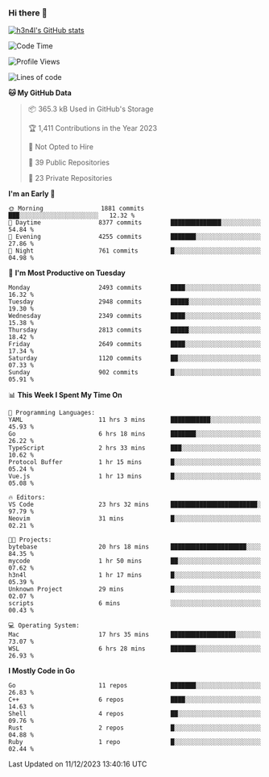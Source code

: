 ### Hi there 👋

[![h3n4l's GitHub stats](https://github-readme-stats.vercel.app/api?username=h3n4l&count_private=true&show_icons=true&theme=radical)](https://github.com/h3n4l/github-readme-stats)

<!--START_SECTION:waka-->
![Code Time](http://img.shields.io/badge/Code%20Time-1%2C774%20hrs%2056%20mins-blue)

![Profile Views](http://img.shields.io/badge/Profile%20Views-0-blue)

![Lines of code](https://img.shields.io/badge/From%20Hello%20World%20I%27ve%20Written-4.0%20million%20lines%20of%20code-blue)

**🐱 My GitHub Data** 

> 📦 365.3 kB Used in GitHub's Storage 
 > 
> 🏆 1,411 Contributions in the Year 2023
 > 
> 🚫 Not Opted to Hire
 > 
> 📜 39 Public Repositories 
 > 
> 🔑 23 Private Repositories 
 > 
**I'm an Early 🐤** 

```text
🌞 Morning                1881 commits        ███░░░░░░░░░░░░░░░░░░░░░░   12.32 % 
🌆 Daytime                8377 commits        ██████████████░░░░░░░░░░░   54.84 % 
🌃 Evening                4255 commits        ███████░░░░░░░░░░░░░░░░░░   27.86 % 
🌙 Night                  761 commits         █░░░░░░░░░░░░░░░░░░░░░░░░   04.98 % 
```
📅 **I'm Most Productive on Tuesday** 

```text
Monday                   2493 commits        ████░░░░░░░░░░░░░░░░░░░░░   16.32 % 
Tuesday                  2948 commits        █████░░░░░░░░░░░░░░░░░░░░   19.30 % 
Wednesday                2349 commits        ████░░░░░░░░░░░░░░░░░░░░░   15.38 % 
Thursday                 2813 commits        █████░░░░░░░░░░░░░░░░░░░░   18.42 % 
Friday                   2649 commits        ████░░░░░░░░░░░░░░░░░░░░░   17.34 % 
Saturday                 1120 commits        ██░░░░░░░░░░░░░░░░░░░░░░░   07.33 % 
Sunday                   902 commits         █░░░░░░░░░░░░░░░░░░░░░░░░   05.91 % 
```


📊 **This Week I Spent My Time On** 

```text
💬 Programming Languages: 
YAML                     11 hrs 3 mins       ███████████░░░░░░░░░░░░░░   45.93 % 
Go                       6 hrs 18 mins       ███████░░░░░░░░░░░░░░░░░░   26.22 % 
TypeScript               2 hrs 33 mins       ███░░░░░░░░░░░░░░░░░░░░░░   10.62 % 
Protocol Buffer          1 hr 15 mins        █░░░░░░░░░░░░░░░░░░░░░░░░   05.24 % 
Vue.js                   1 hr 13 mins        █░░░░░░░░░░░░░░░░░░░░░░░░   05.08 % 

🔥 Editors: 
VS Code                  23 hrs 32 mins      ████████████████████████░   97.79 % 
Neovim                   31 mins             █░░░░░░░░░░░░░░░░░░░░░░░░   02.21 % 

🐱‍💻 Projects: 
bytebase                 20 hrs 18 mins      █████████████████████░░░░   84.35 % 
mycode                   1 hr 50 mins        ██░░░░░░░░░░░░░░░░░░░░░░░   07.62 % 
h3n4l                    1 hr 17 mins        █░░░░░░░░░░░░░░░░░░░░░░░░   05.39 % 
Unknown Project          29 mins             █░░░░░░░░░░░░░░░░░░░░░░░░   02.07 % 
scripts                  6 mins              ░░░░░░░░░░░░░░░░░░░░░░░░░   00.43 % 

💻 Operating System: 
Mac                      17 hrs 35 mins      ██████████████████░░░░░░░   73.07 % 
WSL                      6 hrs 28 mins       ███████░░░░░░░░░░░░░░░░░░   26.93 % 
```

**I Mostly Code in Go** 

```text
Go                       11 repos            ███████░░░░░░░░░░░░░░░░░░   26.83 % 
C++                      6 repos             ████░░░░░░░░░░░░░░░░░░░░░   14.63 % 
Shell                    4 repos             ██░░░░░░░░░░░░░░░░░░░░░░░   09.76 % 
Rust                     2 repos             █░░░░░░░░░░░░░░░░░░░░░░░░   04.88 % 
Ruby                     1 repo              █░░░░░░░░░░░░░░░░░░░░░░░░   02.44 % 
```




 Last Updated on 11/12/2023 13:40:16 UTC
<!--END_SECTION:waka-->

